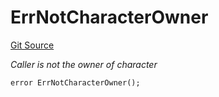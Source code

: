 # ErrNotCharacterOwner
[Git Source](https://github.com/Crossbell-Box/Crossbell-Contracts/blob/d7461dc986f92c02778fae6c468f62f2db6d2f91/contracts/libraries/Error.sol)

*Caller is not the owner of character*


```solidity
error ErrNotCharacterOwner();
```

